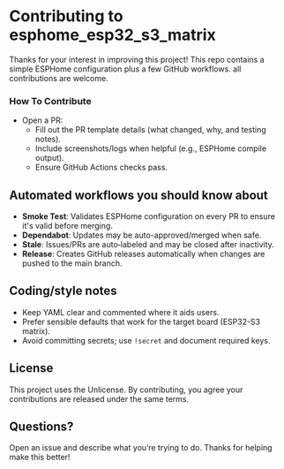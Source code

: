 # Contributing to esphome_esp32_s3_matrix

Thanks for your interest in improving this project! This repo contains a simple ESPHome configuration plus a few GitHub workflows. all contributions are welcome.


### How To Contribute

- Open a PR:
  - Fill out the PR template details (what changed, why, and testing notes).
  - Include screenshots/logs when helpful (e.g., ESPHome compile output).
  - Ensure GitHub Actions checks pass.

## Automated workflows you should know about

- **Smoke Test**: Validates ESPHome configuration on every PR to ensure it's valid before merging.
- **Dependabot**: Updates may be auto-approved/merged when safe.
- **Stale**: Issues/PRs are auto‑labeled and may be closed after inactivity.
- **Release**: Creates GitHub releases automatically when changes are pushed to the main branch.

## Coding/style notes

- Keep YAML clear and commented where it aids users.
- Prefer sensible defaults that work for the target board (ESP32-S3 matrix).
- Avoid committing secrets; use `!secret` and document required keys.

## License

This project uses the Unlicense. By contributing, you agree your contributions are released under the same terms.

## Questions?

Open an issue and describe what you’re trying to do. Thanks for helping make this better!
